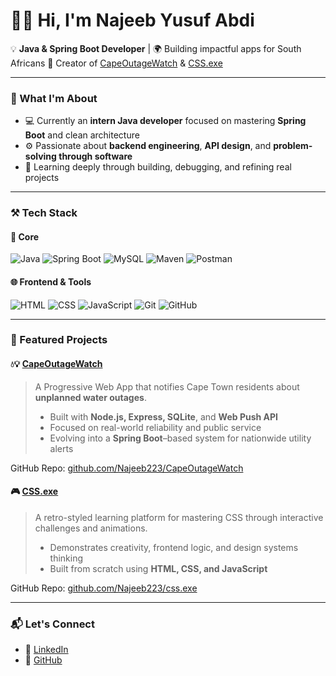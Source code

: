 # 👨‍💻 Hi, I'm Najeeb Yusuf Abdi

💡 **Java & Spring Boot Developer** | 🌍 Building impactful apps for South Africans
🚀 Creator of [CapeOutageWatch](https://capeoutagewatch.onrender.com/) & [CSS.exe](https://cssdotexe.pages.dev/)

---

### 🧠 What I'm About

* 💻 Currently an **intern Java developer** focused on mastering **Spring Boot** and clean architecture
* ⚙️ Passionate about **backend engineering**, **API design**, and **problem-solving through software**
* 🧩 Learning deeply through building, debugging, and refining real projects

---

### ⚒️ Tech Stack

#### 🧠 Core

![Java](https://img.shields.io/badge/Java-ED8B00?style=flat\&logo=openjdk\&logoColor=white)
![Spring Boot](https://img.shields.io/badge/Spring_Boot-6DB33F?style=flat\&logo=spring-boot\&logoColor=white)
![MySQL](https://img.shields.io/badge/MySQL-4479A1?style=flat\&logo=mysql\&logoColor=white)
![Maven](https://img.shields.io/badge/Maven-C71A36?style=flat\&logo=apache-maven\&logoColor=white)
![Postman](https://img.shields.io/badge/Postman-FF6C37?style=flat\&logo=postman\&logoColor=white)

#### 🌐 Frontend & Tools

![HTML](https://img.shields.io/badge/HTML5-E34F26?style=flat\&logo=html5\&logoColor=white)
![CSS](https://img.shields.io/badge/CSS3-1572B6?style=flat\&logo=css3\&logoColor=white)
![JavaScript](https://img.shields.io/badge/JavaScript-ES6+-F7DF1E?style=flat\&logo=javascript\&logoColor=black)
![Git](https://img.shields.io/badge/Git-F05032?style=flat\&logo=git\&logoColor=white)
![GitHub](https://img.shields.io/badge/GitHub-181717?style=flat\&logo=github\&logoColor=white)

---

### 🚀 Featured Projects

#### 💧💡 [CapeOutageWatch](https://capeoutagewatch.onrender.com/)

> A Progressive Web App that notifies Cape Town residents about **unplanned water outages**.
>
> * Built with **Node.js, Express, SQLite**, and **Web Push API**
> * Focused on real-world reliability and public service
> * Evolving into a **Spring Boot**–based system for nationwide utility alerts

GitHub Repo: [github.com/Najeeb223/CapeOutageWatch](https://github.com/Najeeb223/CapeOutageWatch)

#### 🎮 [CSS.exe](https://cssdotexe.pages.dev/)

> A retro-styled learning platform for mastering CSS through interactive challenges and animations.
>
> * Demonstrates creativity, frontend logic, and design systems thinking
> * Built from scratch using **HTML, CSS, and JavaScript**

GitHub Repo: [github.com/Najeeb223/css.exe](https://github.com/Najeeb223/css.exe)

---

### 📬 Let's Connect

* 🔗 [LinkedIn](https://www.linkedin.com/in/najeeb-abdi-13b5a2284/)
* 🐙 [GitHub](https://github.com/Najeeb223)

